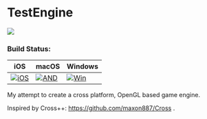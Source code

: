 # TestEngine

![](https://img.shields.io/badge/platform-iOS%20%7C%20macOS%20%7C%20Windows%20%7C%20Linux-green.svg)


### Build Status:

| iOS                  | macOS               | Windows            |
| ---------------------| ------------------- | -------------------|
| [![iOS][IOS1]][TRAV] |[![AND][MAC1]][TRAV] | [![Win][WB1]][WB2] |

[WB1]: https://ci.appveyor.com/api/projects/status/ukmv5disdy3x00km?svg=true
[WB2]: https://ci.appveyor.com/project/VladasZ/test-engine

[MAC1]: https://travis-matrix-badges.herokuapp.com/repos/VladasZ/test_engine/branches/master/1
[IOS1]: https://travis-matrix-badges.herokuapp.com/repos/VladasZ/test_engine/branches/master/2

[TRAV]: https://travis-ci.org/VladasZ/test_engine

My attempt to create a cross platform, OpenGL based game engine.

Inspired by Cross++: https://github.com/maxon887/Cross .
